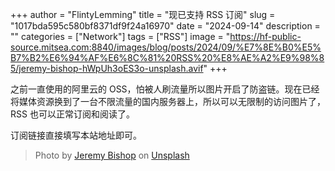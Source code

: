 +++
author = "FlintyLemming"
title = "现已支持 RSS 订阅"
slug = "1017bda595c580bf8371df9f24a16970"
date = "2024-09-14"
description = ""
categories = ["Network"]
tags = ["RSS"]
image = "https://hf-public-source.mitsea.com:8840/images/blog/posts/2024/09/%E7%8E%B0%E5%B7%B2%E6%94%AF%E6%8C%81%20RSS%20%E8%AE%A2%E9%98%85/jeremy-bishop-hWpUh3oES3o-unsplash.avif"
+++

之前一直使用的阿里云的 OSS，怕被人刷流量所以图片开启了防盗链。现在已经将媒体资源换到了一台不限流量的国内服务器上，所以可以无限制的访问图片了，RSS 也可以正常订阅和阅读了。

订阅链接直接填写本站地址即可。

> Photo by [Jeremy Bishop](https://unsplash.com/@jeremybishop?utm_content=creditCopyText&utm_medium=referral&utm_source=unsplash) on [Unsplash](https://unsplash.com/photos/a-boat-floating-on-top-of-a-sandy-beach-hWpUh3oES3o?utm_content=creditCopyText&utm_medium=referral&utm_source=unsplash)
  